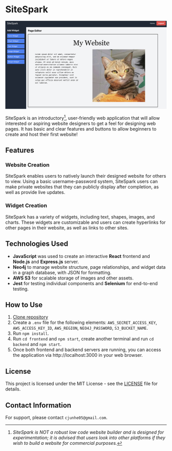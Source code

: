 # SiteSpark

![Site Preview](https://github.com/junhecui/sitespark/blob/main/frontend/public/editor.png)

SiteSpark is an introductory[^1], user-friendly web application that will allow interested or aspiring website designers to get a feel for designing web pages. It has basic and clear features and buttons to allow beginners to create and host their first website!

[^1]: *SiteSpark is NOT a robust low code website builder and is designed for experimentation; it is advised that users look into other platforms if they wish to build a website for commercial purposes.*

## Features

### Website Creation

SiteSpark enables users to natively launch their designed website for others to view. Using a basic username-password system, SiteSpark users can make private websites that they can publicly display after completion, as well as provide live updates.

### Widget Creation

SiteSpark has a variety of widgets, including text, shapes, images, and charts. These widgets are customizable and users can create hyperlinks for other pages in their website, as well as links to other sites.

## Technologies Used

* **JavaScript** was used to create an interactive **React** frontend and **Node.js** and **Express.js** server.
* **Neo4j** to manage website structure, page relationships, and widget data in a graph database, with JSON for formatting.
* **AWS S3** for scalable storage of images and other assets.
* **Jest** for testing individual components and **Selenium** for end-to-end testing.

## How to Use

1. [Clone repository](https://github.com/junhecui/sitespark)
2. Create a `.env` file for the following elements: `AWS_SECRET_ACCESS_KEY`, `AWS_ACCESS_KEY_ID`, `AWS_REGION`, `NEO4J_PASSWORD`, `S3_BUCKET_NAME`.
3. Run `npm install`.
4. Run `cd frontend` and `npm start`, create another terminal and run `cd backend` and `npm start`.
5. Once both frontend and backend servers are running, you can access the application via http://localhost:3000 in your web browser.

## License

This project is licensed under the MIT License - see the [LICENSE](LICENSE) file for details.

## Contact Information

For support, please contact `cjunhe05@gmail.com`.
